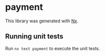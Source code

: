 # payment

This library was generated with [Nx](https://nx.dev).

## Running unit tests

Run `nx test payment` to execute the unit tests.
